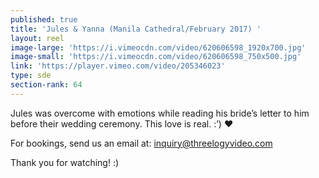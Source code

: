 ```yaml
---
published: true
title: 'Jules & Yanna (Manila Cathedral/February 2017) '
layout: reel
image-large: 'https://i.vimeocdn.com/video/620606598_1920x700.jpg'
image-small: 'https://i.vimeocdn.com/video/620606598_750x500.jpg'
link: 'https://player.vimeo.com/video/205346023'
type: sde
section-rank: 64
---
```

Jules was overcome with emotions while reading his bride’s letter to him before their wedding ceremony. This love is real. :’) ❤

For bookings, send us an email at: inquiry@threelogyvideo.com

Thank you for watching! :)

